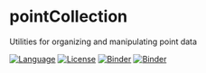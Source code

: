 # pointCollection
Utilities for organizing and manipulating point data

[![Language](https://img.shields.io/badge/python-v3.6-green.svg)](https://www.python.org/)
[![License](https://img.shields.io/badge/license-MIT-green.svg)](https://github.com/SmithB/pointCollection/blob/master/LICENSE)
[![Binder](https://mybinder.org/badge_logo.svg)](https://mybinder.org/v2/gh/SmithB/pointCollection/master)
[![Binder](https://binder.pangeo.io/badge.svg)](https://binder.pangeo.io/v2/gh/SmithB/pointCollection/master)
